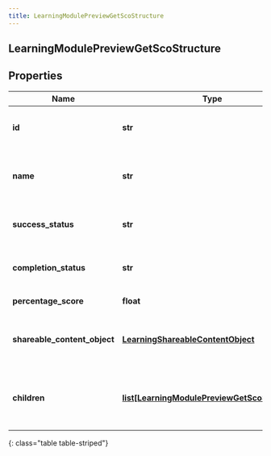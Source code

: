 ```yaml
---
title: LearningModulePreviewGetScoStructure
---
```

## LearningModulePreviewGetScoStructure

## Properties

|Name | Type | Description | Notes|
|------------ | ------------- | ------------- | -------------|
| **id** | **str** | The id of this SCO in the course manifest | [optional] |
| **name** | **str** | The name of this SCO in the course manifest | [optional] |
| **success_status** | **str** | The success status of this SCO | [optional] |
| **completion_status** | **str** | The completion status of this SCO | [optional] |
| **percentage_score** | **float** | Percentage Score | [optional] |
| **shareable_content_object** | [**LearningShareableContentObject**](LearningShareableContentObject.html) | The SCO (Shareable Content Object) data | [optional] |
| **children** | [**list[LearningModulePreviewGetScoStructure]**](LearningModulePreviewGetScoStructure.html) | Child items belonging to this SCO in the course manifest | [optional] |
{: class="table table-striped"}


